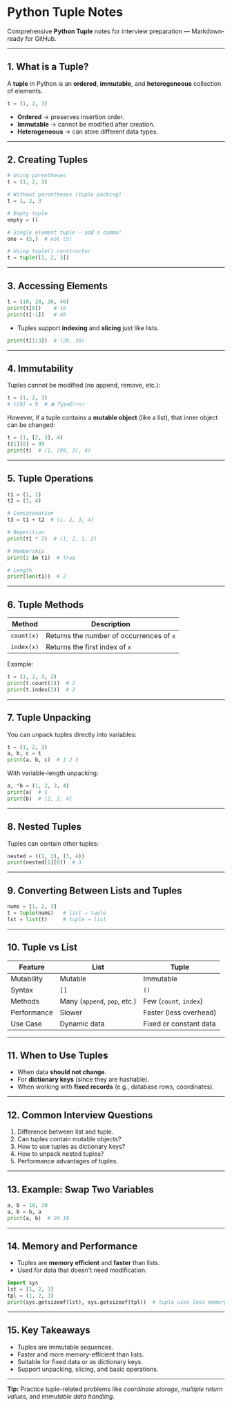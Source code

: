 # Python Tuple Notes

Comprehensive **Python Tuple** notes for interview preparation — Markdown-ready for GitHub.

---

## 1. What is a Tuple?

A **tuple** in Python is an **ordered**, **immutable**, and **heterogeneous** collection of elements.

```python
t = (1, 2, 3)
```

* **Ordered** → preserves insertion order.
* **Immutable** → cannot be modified after creation.
* **Heterogeneous** → can store different data types.

---

## 2. Creating Tuples

```python
# Using parentheses
t = (1, 2, 3)

# Without parentheses (tuple packing)
t = 1, 2, 3

# Empty tuple
empty = ()

# Single element tuple — add a comma!
one = (5,)  # not (5)

# Using tuple() constructor
t = tuple([1, 2, 3])
```

---

## 3. Accessing Elements

```python
t = (10, 20, 30, 40)
print(t[0])    # 10
print(t[-1])   # 40
```

* Tuples support **indexing** and **slicing** just like lists.

```python
print(t[1:3])  # (20, 30)
```

---

## 4. Immutability

Tuples cannot be modified (no append, remove, etc.):

```python
t = (1, 2, 3)
# t[0] = 9  # ❌ TypeError
```

However, if a tuple contains a **mutable object** (like a list), that inner object can be changed:

```python
t = (1, [2, 3], 4)
t[1][0] = 99
print(t)  # (1, [99, 3], 4)
```

---

## 5. Tuple Operations

```python
t1 = (1, 2)
t2 = (3, 4)

# Concatenation
t3 = t1 + t2  # (1, 2, 3, 4)

# Repetition
print(t1 * 2)  # (1, 2, 1, 2)

# Membership
print(2 in t1)  # True

# Length
print(len(t1))  # 2
```

---

## 6. Tuple Methods

| Method     | Description                              |
| ---------- | ---------------------------------------- |
| `count(x)` | Returns the number of occurrences of `x` |
| `index(x)` | Returns the first index of `x`           |

Example:

```python
t = (1, 2, 3, 2)
print(t.count(2))  # 2
print(t.index(3))  # 2
```

---

## 7. Tuple Unpacking

You can unpack tuples directly into variables:

```python
t = (1, 2, 3)
a, b, c = t
print(a, b, c)  # 1 2 3
```

With variable-length unpacking:

```python
a, *b = (1, 2, 3, 4)
print(a)  # 1
print(b)  # [2, 3, 4]
```

---

## 8. Nested Tuples

Tuples can contain other tuples:

```python
nested = ((1, 2), (3, 4))
print(nested[1][0])  # 3
```

---

## 9. Converting Between Lists and Tuples

```python
nums = [1, 2, 3]
t = tuple(nums)   # list → tuple
lst = list(t)     # tuple → list
```

---

## 10. Tuple vs List

| Feature     | List                         | Tuple                  |
| ----------- | ---------------------------- | ---------------------- |
| Mutability  | Mutable                      | Immutable              |
| Syntax      | `[]`                         | `()`                   |
| Methods     | Many (`append`, `pop`, etc.) | Few (`count`, `index`) |
| Performance | Slower                       | Faster (less overhead) |
| Use Case    | Dynamic data                 | Fixed or constant data |

---

## 11. When to Use Tuples

* When data **should not change**.
* For **dictionary keys** (since they are hashable).
* When working with **fixed records** (e.g., database rows, coordinates).

---

## 12. Common Interview Questions

1. Difference between list and tuple.
2. Can tuples contain mutable objects?
3. How to use tuples as dictionary keys?
4. How to unpack nested tuples?
5. Performance advantages of tuples.

---

## 13. Example: Swap Two Variables

```python
a, b = 10, 20
a, b = b, a
print(a, b)  # 20 10
```

---

## 14. Memory and Performance

* Tuples are **memory efficient** and **faster** than lists.
* Used for data that doesn't need modification.

```python
import sys
lst = [1, 2, 3]
tpl = (1, 2, 3)
print(sys.getsizeof(lst), sys.getsizeof(tpl))  # tuple uses less memory
```

---

## 15. Key Takeaways

* Tuples are immutable sequences.
* Faster and more memory-efficient than lists.
* Suitable for fixed data or as dictionary keys.
* Support unpacking, slicing, and basic operations.

---

**Tip:** Practice tuple-related problems like *coordinate storage*, *multiple return values*, and *immutable data handling*.
